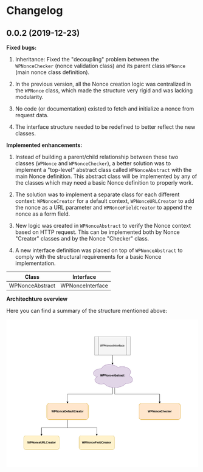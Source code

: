 # Changelog

## 0.0.2 (2019-12-23)

**Fixed bugs:**

1. Inheritance: Fixed the "decoupling" problem between the `WPNonceChecker` (nonce validation class) and its parent class `WPNonce` (main nonce class definition).

2. In the previous version, all the Nonce creation logic was centralized in the `WPNonce` class, which made the structure very rigid and was lacking modularity.

3. No code (or documentation) existed to fetch and initialize a nonce from request data.

4. The interface structure needed to be redefined to better reflect the new classes.


**Implemented enhancements:**

1. Instead of building a parent/child relationship between these two classes (`WPNonce` and `WPNonceChecker`), a better solution was to implement a "top-level" abstract class called `WPNonceAbstract` with the main Nonce definition. This abstract class will be implemented by any of the classes which may need a basic Nonce definition to properly work.

2. The solution was to implement a separate class for each different context: `WPNonceCreator` for a default context, `WPNonceURLCreator` to add the nonce as a URL parameter and `WPNonceFieldCreator` to append the nonce as a form field.

3. New logic was created in `WPNonceAbstract` to verify the Nonce context based on HTTP request. This can be implemented both by Nonce "Creator" classes and by the Nonce "Checker" class.

4. A new interface definition was placed on top of `WPNonceAbstract` to comply with the structural requirements for a basic Nonce implementation.


| Class                 | Interface               |
|:---------------------:|:-----------------------:|
| WPNonceAbstract       | WPNonceInterface        |





**Architechture overview**

Here you can find a summary of the structure mentioned above:

![picture](misc/api-class-structure.png)